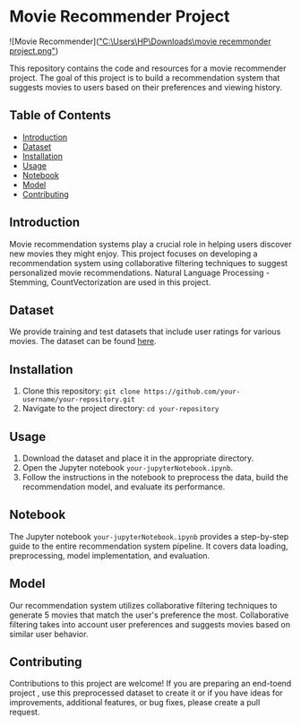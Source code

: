 # Movie Recommender Project

![Movie Recommender](["C:\Users\HP\Downloads\movie recemmonder project.png"](https://developer-blogs.nvidia.com/wp-content/uploads/2021/04/Whats-recommendation-system_Pic-2.png)) <!-- Replace with an image relevant to your project -->

This repository contains the code and resources for a movie recommender project. The goal of this project is to build a recommendation system that suggests movies to users based on their preferences and viewing history.

## Table of Contents
- [Introduction](#introduction)
- [Dataset](#dataset)
- [Installation](#installation)
- [Usage](#usage)
- [Notebook](#notebook)
- [Model](#model)
- [Contributing](#contributing)

## Introduction
Movie recommendation systems play a crucial role in helping users discover new movies they might enjoy. This project focuses on developing a recommendation system using collaborative filtering techniques to suggest personalized movie recommendations. Natural Language Processing - Stemming, CountVectorization are used in this project.

## Dataset
We provide training and test datasets that include user ratings for various movies. The dataset can be found [here]([link_to_dataset](https://www.kaggle.com/datasets/tmdb/tmdb-movie-metadata)). <!-- Provide a link to the dataset if it's publicly available -->

## Installation
1. Clone this repository: `git clone https://github.com/your-username/your-repository.git`
2. Navigate to the project directory: `cd your-repository`

## Usage
1. Download the dataset and place it in the appropriate directory.
2. Open the Jupyter notebook `your-jupyterNotebook.ipynb`.
3. Follow the instructions in the notebook to preprocess the data, build the recommendation model, and evaluate its performance.

## Notebook
The Jupyter notebook `your-jupyterNotebook.ipynb` provides a step-by-step guide to the entire recommendation system pipeline. It covers data loading, preprocessing, model implementation, and evaluation.

## Model
Our recommendation system utilizes collaborative filtering techniques to generate 5 movies that match the user's preference the most. Collaborative filtering takes into account user preferences and suggests movies based on similar user behavior.


## Contributing
Contributions to this project are welcome! If you are preparing an end-toend project , use this preprocessed dataset to create it or if you have ideas for improvements, additional features, or bug fixes, please create a pull request.




